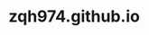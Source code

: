 # zqh974.github.io
<html lang=“zh-cn”>
  <head>
    <meta charset=“utf-8”/>
    <title>P大那些事</title>
    </head>
